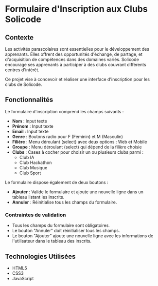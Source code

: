 # Formulaire d'Inscription aux Clubs Solicode

## Contexte
Les activités parascolaires sont essentielles pour le développement des apprenants. Elles offrent des opportunités d'échange, de partage, et d'acquisition de compétences dans des domaines variés. Solicode encourage ses apprenants à participer à des clubs couvrant différents centres d'intérêt.

Ce projet vise à concevoir et réaliser une interface d'inscription pour les clubs de Solicode.

## Fonctionnalités
Le formulaire d'inscription comprend les champs suivants :

- **Nom** : Input texte
- **Prénom** : Input texte
- **Email** : Input texte
- **Genre** : Boutons radio pour F (Féminin) et M (Masculin)
- **Filière** : Menu déroulant (select) avec deux options : Web et Mobile
- **Groupe** : Menu déroulant (select) qui dépend de la filière choisie
- **Clubs** : Cases à cocher pour choisir un ou plusieurs clubs parmi :
  - Club IA
  - Club Hackathon
  - Club Musique
  - Club Sport

Le formulaire dispose également de deux boutons :
- **Ajouter** : Valide le formulaire et ajoute une nouvelle ligne dans un tableau listant les inscrits.
- **Annuler** : Réinitialise tous les champs du formulaire.

### Contraintes de validation
- Tous les champs du formulaire sont obligatoires.
- Le bouton "Annuler" doit réinitialiser tous les champs.
- Le bouton "Ajouter" ajoute une nouvelle ligne avec les informations de l'utilisateur dans le tableau des inscrits.

## Technologies Utilisées
- HTML5
- CSS3
- JavaScript 
